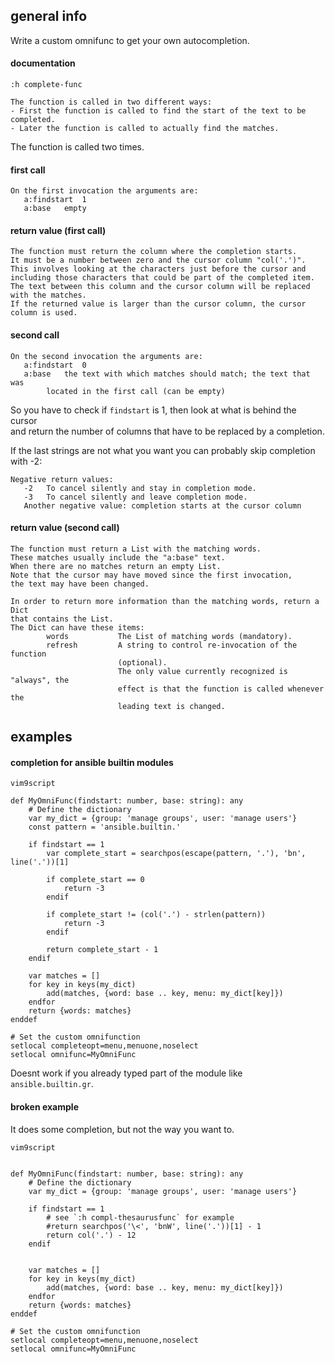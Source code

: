 ## general info

Write a custom omnifunc to get your own autocompletion.

#### documentation

```
:h complete-func
```

```
The function is called in two different ways:
- First the function is called to find the start of the text to be completed.
- Later the function is called to actually find the matches.
```

The function is called two times.

#### first call

```
On the first invocation the arguments are:
   a:findstart  1
   a:base	empty
```

#### return value (first call)

```
The function must return the column where the completion starts.
It must be a number between zero and the cursor column "col('.')".
This involves looking at the characters just before the cursor and
including those characters that could be part of the completed item.
The text between this column and the cursor column will be replaced with the matches.
If the returned value is larger than the cursor column, the cursor column is used.
```

#### second call

```
On the second invocation the arguments are:
   a:findstart  0
   a:base	the text with which matches should match; the text that was
		located in the first call (can be empty)
```

So you have to check if `findstart` is 1, then look at what is behind the cursor \
and return the number of columns that have to be replaced by a completion.

If the last strings are not what you want you can probably skip completion with -2:
```
Negative return values:
   -2	To cancel silently and stay in completion mode.
   -3	To cancel silently and leave completion mode.
   Another negative value: completion starts at the cursor column
```

#### return value (second call)

```
The function must return a List with the matching words.
These matches usually include the "a:base" text.
When there are no matches return an empty List.
Note that the cursor may have moved since the first invocation,
the text may have been changed.

In order to return more information than the matching words, return a Dict
that contains the List.
The Dict can have these items:
        words           The List of matching words (mandatory).
        refresh         A string to control re-invocation of the function
                        (optional).
                        The only value currently recognized is "always", the
                        effect is that the function is called whenever the
                        leading text is changed.
```

## examples

#### completion for ansible builtin modules

```
vim9script

def MyOmniFunc(findstart: number, base: string): any
	# Define the dictionary
	var my_dict = {group: 'manage groups', user: 'manage users'}
	const pattern = 'ansible.builtin.'

	if findstart == 1
		var complete_start = searchpos(escape(pattern, '.'), 'bn', line('.'))[1]

		if complete_start == 0
			return -3
		endif

		if complete_start != (col('.') - strlen(pattern))
			return -3
		endif

		return complete_start - 1
	endif

	var matches = []
	for key in keys(my_dict)
		add(matches, {word: base .. key, menu: my_dict[key]})
	endfor
	return {words: matches}
enddef

# Set the custom omnifunction
setlocal completeopt=menu,menuone,noselect
setlocal omnifunc=MyOmniFunc
```

Doesnt work if you already typed part of the module like `ansible.builtin.gr`.

#### broken example

It does some completion, but not the way you want to.
```
vim9script


def MyOmniFunc(findstart: number, base: string): any
    # Define the dictionary
    var my_dict = {group: 'manage groups', user: 'manage users'}

    if findstart == 1
        # see `:h compl-thesaurusfunc` for example
        #return searchpos('\<', 'bnW', line('.'))[1] - 1
		return col('.') - 12
	endif


	var matches = []
	for key in keys(my_dict)
		add(matches, {word: base .. key, menu: my_dict[key]})
	endfor
	return {words: matches}
enddef

# Set the custom omnifunction
setlocal completeopt=menu,menuone,noselect
setlocal omnifunc=MyOmniFunc
```
